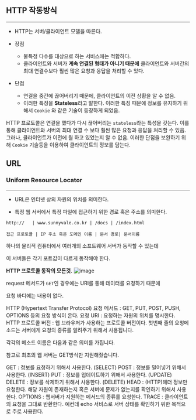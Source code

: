 ## HTTP 작동방식
---

-   HTTP는 서버/클라이언트 모델을 따른다.
-   장점
    -    불특정 다수를 대상으로 하는 서비스에는 적합하다.
    -    클라이언트와 서버가 **계속 연결된 형태가 아니기 때문에** 클라이언트와 서버간의 최대 연결수보다 훨씬 많은 요청과 응답을 처리할 수 있다.

-   단점
    -   연결을 중간에 끊어버리기 때문에, 클라이언트의 이전 상황을 알 수 없음.
    -   이러한 특징을 **Stateless**라고 말한다. 이러한 특징 때문에 정보를
    유지하기 위해서 `Cookie` 와 같은 기술이 등장하게 되었음.

HTTP 프로토콜은 연결을 했다가 다시 끊어버리는 `stateless`라는 특성을 갖는다.
이를 통해 클라이언트와 서버의 최대 연결 수 보다 훨씬 많은 요청과 응답을 처리할 수 있음.
그러나, 클라이언트가 이전에 뭘 하고 있었는지 알 수 없음.  이러한 단점을 보완하기 위해 `Cookie` 기술등을 이용하여 클라이언트의 정보를 담는다.

## URL

### Uniform Resource Locator
---

- URL은 인터넷 상의 자원의 위치를 의미한다.

- 특정 웹 서버에서 특정 파일에 접근하기 위한 경로 혹은 주소를 의미한다.

`http://   | www.sunnyvale.co.kr | /docs | /index.html`

`접근 프로토콜 | IP 주소 혹은 도메인 이름 | 문서 경로| 문서이름`

하나의 물리적 컴퓨터에서 여러개의 소프트웨어 서버가 동작할 수 있는데

이 서버들은 각기 포트값이 다르게 동작해야 한다.


**HTTP 프로토콜 동작의 모든것.**
![image](https://user-images.githubusercontent.com/33051018/77034142-90289b00-69ec-11ea-9d46-bd42f4cc44d5.png)

request 메서드가 `GET`인 경우에는 URI를 통해 데이터를 요청하기 때문에

요청 바디에는 내용이 없다.


HTTP (Hypertext Transfer Protocol)
요청 메서드 : GET, PUT, POST, PUSH, OPTIONS 등의 요청 방식이 온다.
요청 URI : 요청하는 자원의 위치를 명시한다.
HTTP 프로토콜 버전 : 웹 브라우저가 사용하는 프로토콜 버전이다.
첫번째 줄의 요청메소드는 서버에게 요청의 종류를 알려주기 위해서 사용됩니다.

각각의 메소드 이름은 다음과 같은 의미를 가집니다.

참고로 최초의 웹 서버는 GET방식만 지원해줬습니다.

GET : 정보를 요청하기 위해서 사용한다. (SELECT)
POST : 정보를 밀어넣기 위해서 사용한다. (INSERT)
PUT : 정보를 업데이트하기 위해서 사용한다. (UPDATE)
DELETE : 정보를 삭제하기 위해서 사용한다. (DELETE)
HEAD : (HTTP)헤더 정보만 요청한다. 해당 자원이 존재하는지 혹은 서버에 문제가 없는지를 확인하기 위해서 사용한다.
OPTIONS : 웹서버가 지원하는 메서드의 종류를 요청한다.
TRACE : 클라이언트의 요청을 그대로 반환한다. 예컨데 echo 서비스로 서버 상태를 확인하기 위한 목적으로 주로 사용한다.
